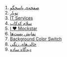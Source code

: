 <ol>
  <li><a href="https://github.com/mesbahpour/codecup/tree/main/33043">صفحه‌ی پاسخگو</a></li>
   <li><a href="https://github.com/mesbahpour/codecup/tree/main/182542">نوبار</a></li>
  <li><a href="https://github.com/mesbahpour/codecup/tree/main/182261">IT Services</a></li>
  <li><a href="https://github.com/mesbahpour/codecup/tree/main/132260">سلام کدکاپ</a></li>
  <li><a href="https://github.com/mesbahpour/codecup/tree/main/182260">I ❤ Mockstar</a></li>
  <li><a href="https://github.com/mesbahpour/codecup/tree/main/182544">نمایش پست‌ها</a></li>
  <li><a href="https://github.com/mesbahpour/codecup/tree/main/49606"> Background Color Switch</a></li>
  <li><a href="https://github.com/mesbahpour/codecup/tree/main/21220"> خالی‌های رنگی</a></li>
  <li><a href="https://github.com/mesbahpour/codecup/tree/main/15681">دیدگاه ساده
</a></li>
</ol>
